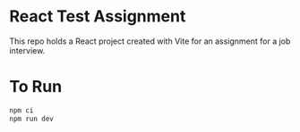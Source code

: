 # React Test Assignment
This repo holds a React project created with Vite for an assignment for a job interview.

# To Run
```bash
npm ci
npm run dev
```